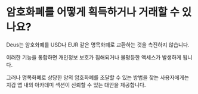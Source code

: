 # 암호화폐를 어떻게 획득하거나 거래할 수 있나요?

Deus는 암호화폐를 USD나 EUR 같은 명목화폐로 교환하는 것을 촉진하지 않습니다.

이러한 기능을 통합하면 개인정보 보호가 침해되거나 불평등한 액세스가 발생하게 됩니다.

그러나 명목화폐로 상당한 양의 암호화폐를 조달할 수 있는 방법을 찾는 사용자에게는 지갑 앱 내의 아카데미 섹션이 신뢰할 수 있는 대안을 제공합니다.